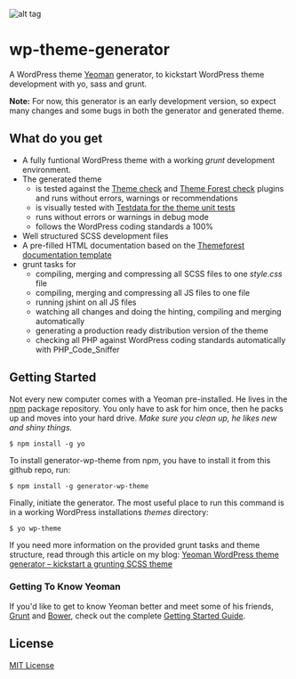 ![alt tag](https://raw.github.com/danielauener/generator-wp-grunted-theme/master/header.png)

# wp-theme-generator

A WordPress theme [Yeoman](http://yeoman.io) generator, to kickstart WordPress
theme development with yo, sass and grunt.

**Note:** For now, this generator is an early development version, so expect many
changes and some bugs in both the generator and generated theme.

## What do you get
- A fully funtional WordPress theme with a working *grunt* development environment.
- The generated theme
  - is tested against the [Theme check](http://wordpress.org/plugins/theme-check/) and [Theme Forest check](http://wordpress.org/plugins/themeforest-check/) plugins and runs without errors, warnings or recommendations
  - is visually tested with [Testdata for the theme unit tests](https://wpcom-themes.svn.automattic.com/demo/theme-unit-test-data.xml)
  - runs without errors or warnings in debug mode
  - follows the WordPress coding standards a 100%
- Well structured SCSS development files
- A pre-filled HTML documentation based on the [Themeforest documentation template](http://blog.themeforest.net/site-news/building-better-template-documentation/)
- grunt tasks for
  - compiling, merging and compressing all SCSS files to one *style.css* file
  - compiling, merging and compressing all JS files to one file
  - running jshint on all JS files
  - watching all changes and doing the hinting, compiling and merging automatically
  - generating a production ready distribution version of the theme
  - checking all PHP against WordPress coding standards automatically with PHP_Code_Sniffer


## Getting Started

Not every new computer comes with a Yeoman pre-installed. He lives in the [npm](https://npmjs.org) package repository. You only have to ask for him once, then he packs up and moves into your hard drive. *Make sure you clean up, he likes new and shiny things.*

```
$ npm install -g yo
```

To install generator-wp-theme from npm, you have to install it from this
github repo, run:

```
$ npm install -g generator-wp-theme
```

Finally, initiate the generator. The most useful place to run this command is in
a working WordPress installations *themes* directory:

```
$ yo wp-theme
```

If you need more information on the provided grunt tasks and theme structure,
read through this article on my blog:
[Yeoman WordPress theme generator – kickstart a grunting SCSS theme](http://www.danielauener.com/yeoman-wordpress-theme-generator/)

### Getting To Know Yeoman

If you'd like to get to know Yeoman better and meet some of his friends, [Grunt](http://gruntjs.com) and [Bower](http://bower.io), check out the complete [Getting Started Guide](https://github.com/yeoman/yeoman/wiki/Getting-Started).


## License

[MIT License](http://en.wikipedia.org/wiki/MIT_License)

